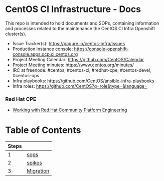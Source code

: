 # CentOS CI Infrastructure - Docs
This repo is intended to hold documents and SOPs, containing information and processes related to the maintenance the CentOS CI Infra Openshift cluster(s).

- Issue Tracker(s): https://pagure.io/centos-infra/issues
- Production instance console: https://console-openshift-console.apps.ocp.ci.centos.org
- Project Meeting Calendar: https://github.com/CentOS/Calendar
- Project Meeting minutes: https://www.centos.org/minutes/
- IRC at freenode: #centos, #centos-ci, #redhat-cpe, #centos-devel, #centos-ops
- Infra playbooks: https://github.com/CentOS/ansible-infra-playbooks
- Infra roles: https://github.com/CentOS?q=role&type=&language=

### Red Hat CPE

- [Working with Red Hat Community Platform Engineering](https://docs.fedoraproject.org/en-US/cpe/day_to_day_centos/)


# Table of Contents

|Steps||
|---|---|
|1|[sops](/sops/README.md)|
|2|[spikes](/spikes/README.md)|
|3|[Migration](/sops/migration/README.md/)
